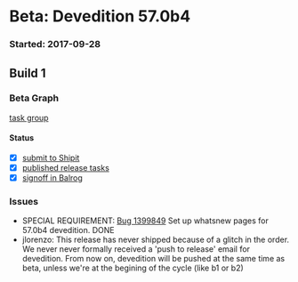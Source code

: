 # Beta: Devedition 57.0b4

### Started: 2017-09-28

## Build 1

### Beta Graph

[task group](https://tools.taskcluster.net/push-inspector/#/c2WOsT6nR8eU6Kph41eeJg)


#### Status
- [x] [submit to Shipit](https://wiki.mozilla.org/Release:Release_Automation_on_Mercurial:Starting_a_Release#Submit_to_Ship_It)
- [x] [published release tasks](../how-tos/relpro.md#4-publish-release)
- [x] [signoff in Balrog](../how-tos/relpro.md#3-signoffs)

### Issues
- SPECIAL REQUIREMENT: [Bug 1399849](https://bugzilla.mozilla.org/show_bug.cgi?id=1399849) Set up whatsnew pages for 57.0b4 devedition. DONE
- jlorenzo: This release has never shipped because of a glitch in the order. We never never formally received a 'push to release' email for devedition. From now on, devedition will be pushed at the same time as beta, unless we're at the begining of the cycle (like b1 or b2)
